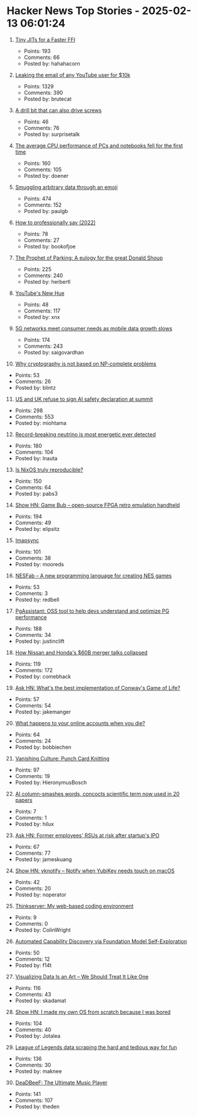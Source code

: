 # Hacker News Top Stories - 2025-02-13 06:01:24

1. [Tiny JITs for a Faster FFI](https://railsatscale.com/2025-02-12-tiny-jits-for-a-faster-ffi/)
   - Points: 193
   - Comments: 66
   - Posted by: hahahacorn

2. [Leaking the email of any YouTube user for $10k](https://brutecat.com/articles/leaking-youtube-emails)
   - Points: 1329
   - Comments: 390
   - Posted by: brutecat

3. [A drill bit that can also drive screws](https://www.core77.com/posts/135333/Industrial-Designer-Invents-Drill-Bit-that-Can-Also-Drive-Screws)
   - Points: 46
   - Comments: 76
   - Posted by: surprisetalk

4. [The average CPU performance of PCs and notebooks fell for the first time](https://www.cpubenchmark.net/year-on-year.html)
   - Points: 160
   - Comments: 105
   - Posted by: doener

5. [Smuggling arbitrary data through an emoji](https://paulbutler.org/2025/smuggling-arbitrary-data-through-an-emoji/)
   - Points: 474
   - Comments: 152
   - Posted by: paulgb

6. [How to professionally say (2022)](https://github.com/AkashRajpurohit/howtoprofessionallysay)
   - Points: 78
   - Comments: 27
   - Posted by: bookofjoe

7. [The Prophet of Parking: A eulogy for the great Donald Shoup](https://www.worksinprogress.news/p/the-prophet-of-parking)
   - Points: 225
   - Comments: 240
   - Posted by: herbertl

8. [YouTube's New Hue](https://design.google/library/youtube-new-red-color)
   - Points: 48
   - Comments: 117
   - Posted by: xnx

9. [5G networks meet consumer needs as mobile data growth slows](https://spectrum.ieee.org/5g-bandwidth)
   - Points: 174
   - Comments: 243
   - Posted by: saigovardhan

10. [Why cryptography is not based on NP-complete problems](https://blintzbase.com/posts/cryptography-is-not-based-on-np-hard-problems/)
   - Points: 53
   - Comments: 26
   - Posted by: blintz

11. [US and UK refuse to sign AI safety declaration at summit](https://arstechnica.com/ai/2025/02/us-and-uk-refuse-to-sign-ai-safety-declaration-at-summit/)
   - Points: 298
   - Comments: 553
   - Posted by: miohtama

12. [Record-breaking neutrino is most energetic ever detected](https://www.nature.com/articles/d41586-025-00444-1)
   - Points: 180
   - Comments: 104
   - Posted by: lnauta

13. [Is NixOS truly reproducible?](https://luj.fr/blog/is-nixos-truly-reproducible.html)
   - Points: 150
   - Comments: 64
   - Posted by: pabs3

14. [Show HN: Game Bub – open-source FPGA retro emulation handheld](https://eli.lipsitz.net/posts/introducing-gamebub/)
   - Points: 194
   - Comments: 49
   - Posted by: elipsitz

15. [Imapsync](https://imapsync.lamiral.info/)
   - Points: 101
   - Comments: 38
   - Posted by: mooreds

16. [NESFab – A new programming language for creating NES games](https://pubby.games/nesfab.html)
   - Points: 53
   - Comments: 3
   - Posted by: redbell

17. [PgAssistant: OSS tool to help devs understand and optimize PG performance](https://github.com/nexsol-technologies/pgassistant)
   - Points: 188
   - Comments: 34
   - Posted by: justinclift

18. [How Nissan and Honda's $60B merger talks collapsed](https://www.reuters.com/markets/deals/inside-collapse-nissan-hondas-60-billion-mega-deal-2025-02-12/)
   - Points: 119
   - Comments: 172
   - Posted by: comebhack

19. [Ask HN: What's the best implementation of Conway's Game of Life?](undefined)
   - Points: 57
   - Comments: 54
   - Posted by: jakemanger

20. [What happens to your online accounts when you die?](https://digitalseams.com/blog/what-happens-to-your-online-accounts-when-you-die)
   - Points: 64
   - Comments: 24
   - Posted by: bobbiechen

21. [Vanishing Culture: Punch Card Knitting](https://blog.archive.org/2025/02/12/vanishing-culture-punch-card-knitting/)
   - Points: 97
   - Comments: 19
   - Posted by: HieronymusBosch

22. [AI column-smashes words, concocts scientific term now used in 20 papers](https://boingboing.net/2025/02/12/fancy-science-journal-caught-publishing-nonsense-term-vegetative-electron-microscopy-doubles-down.html)
   - Points: 7
   - Comments: 1
   - Posted by: hilux

23. [Ask HN: Former employees' RSUs at risk after startup's IPO](undefined)
   - Points: 67
   - Comments: 77
   - Posted by: jameskuang

24. [Show HN: yknotify – Notify when YubiKey needs touch on macOS](https://github.com/noperator/yknotify)
   - Points: 42
   - Comments: 20
   - Posted by: noperator

25. [Thinkserver: My web-based coding environment](https://checkmyworking.com/posts/2025/02/thinkserver-my-web-based-coding-environment/)
   - Points: 9
   - Comments: 0
   - Posted by: ColinWright

26. [Automated Capability Discovery via Foundation Model Self-Exploration](https://arxiv.org/abs/2502.07577)
   - Points: 50
   - Comments: 12
   - Posted by: f14t

27. [Visualizing Data Is an Art – We Should Treat It Like One](https://perthirtysix.com/visualizing-data-is-an-art)
   - Points: 116
   - Comments: 43
   - Posted by: skadamat

28. [Show HN: I made my own OS from scratch because I was bored](https://jotalea.com.ar/misc/jotaleaos/)
   - Points: 104
   - Comments: 40
   - Posted by: Jotalea

29. [League of Legends data scraping the hard and tedious way for fun](https://maknee.github.io/blog/2025/League-Data-Scraping/)
   - Points: 136
   - Comments: 30
   - Posted by: maknee

30. [DeaDBeeF: The Ultimate Music Player](https://deadbeef.sourceforge.io/)
   - Points: 141
   - Comments: 107
   - Posted by: theden

